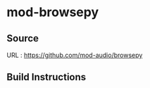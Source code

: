 # mod-browsepy

## Source
URL : https://github.com/mod-audio/browsepy

## Build Instructions
```sh
```
